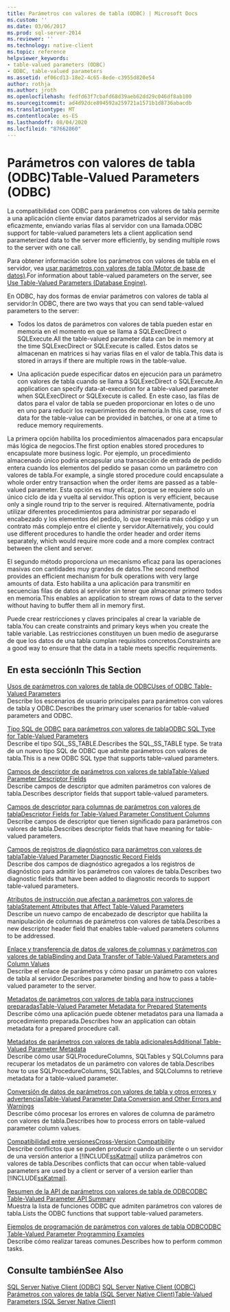 ```yaml
---
title: Parámetros con valores de tabla (ODBC) | Microsoft Docs
ms.custom: ''
ms.date: 03/06/2017
ms.prod: sql-server-2014
ms.reviewer: ''
ms.technology: native-client
ms.topic: reference
helpviewer_keywords:
- table-valued parameters (ODBC)
- ODBC, table-valued parameters
ms.assetid: ef06cd13-18e2-4c65-8ede-c3955d820e54
author: rothja
ms.author: jroth
ms.openlocfilehash: fedfd63f7cbafd68d39aeb62dd29c046df8ab100
ms.sourcegitcommit: ad4d92dce894592a259721a1571b1d8736abacdb
ms.translationtype: MT
ms.contentlocale: es-ES
ms.lasthandoff: 08/04/2020
ms.locfileid: "87662860"
---
```

# <a name="table-valued-parameters-odbc"></a><span data-ttu-id="ae59c-102">Parámetros con valores de tabla (ODBC)</span><span class="sxs-lookup"><span data-stu-id="ae59c-102">Table-Valued Parameters (ODBC)</span></span>
  <span data-ttu-id="ae59c-103">La compatibilidad con ODBC para parámetros con valores de tabla permite a una aplicación cliente enviar datos parametrizados al servidor más eficazmente, enviando varias filas al servidor con una llamada.</span><span class="sxs-lookup"><span data-stu-id="ae59c-103">ODBC support for table-valued parameters lets a client application send parameterized data to the server more efficiently, by sending multiple rows to the server with one call.</span></span>  
  
 <span data-ttu-id="ae59c-104">Para obtener información sobre los parámetros con valores de tabla en el servidor, vea [usar parámetros con valores de tabla &#40;Motor de base de datos&#41;](../tables/use-table-valued-parameters-database-engine.md).</span><span class="sxs-lookup"><span data-stu-id="ae59c-104">For information about table-valued parameters on the server, see [Use Table-Valued Parameters &#40;Database Engine&#41;](../tables/use-table-valued-parameters-database-engine.md).</span></span>  
  
 <span data-ttu-id="ae59c-105">En ODBC, hay dos formas de enviar parámetros con valores de tabla al servidor:</span><span class="sxs-lookup"><span data-stu-id="ae59c-105">In ODBC, there are two ways that you can send table-valued parameters to the server:</span></span>  
  
-   <span data-ttu-id="ae59c-106">Todos los datos de parámetros con valores de tabla pueden estar en memoria en el momento en que se llama a SQLExecDirect o SQLExecute.</span><span class="sxs-lookup"><span data-stu-id="ae59c-106">All the table-valued parameter data can be in memory at the time SQLExecDirect or SQLExecute is called.</span></span> <span data-ttu-id="ae59c-107">Estos datos se almacenan en matrices si hay varias filas en el valor de tabla.</span><span class="sxs-lookup"><span data-stu-id="ae59c-107">This data is stored in arrays if there are multiple rows in the table-value.</span></span>  
  
-   <span data-ttu-id="ae59c-108">Una aplicación puede especificar datos en ejecución para un parámetro con valores de tabla cuando se llama a SQLExecDirect o SQLExecute.</span><span class="sxs-lookup"><span data-stu-id="ae59c-108">An application can specify data-at-execution for a table-valued parameter when SQLExecDirect or SQLExecute is called.</span></span> <span data-ttu-id="ae59c-109">En este caso, las filas de datos para el valor de tabla se pueden proporcionar en lotes o de uno en uno para reducir los requerimientos de memoria.</span><span class="sxs-lookup"><span data-stu-id="ae59c-109">In this case, rows of data for the table-value can be provided in batches, or one at a time to reduce memory requirements.</span></span>  
  
 <span data-ttu-id="ae59c-110">La primera opción habilita los procedimientos almacenados para encapsular más lógica de negocios.</span><span class="sxs-lookup"><span data-stu-id="ae59c-110">The first option enables stored procedures to encapsulate more business logic.</span></span> <span data-ttu-id="ae59c-111">Por ejemplo, un procedimiento almacenado único podría encapsular una transacción de entrada de pedido entera cuando los elementos del pedido se pasan como un parámetro con valores de tabla.</span><span class="sxs-lookup"><span data-stu-id="ae59c-111">For example, a single stored procedure could encapsulate a whole order entry transaction when the order items are passed as a table-valued parameter.</span></span> <span data-ttu-id="ae59c-112">Esta opción es muy eficaz, porque se requiere solo un único ciclo de ida y vuelta al servidor.</span><span class="sxs-lookup"><span data-stu-id="ae59c-112">This option is very efficient, because only a single round trip to the server is required.</span></span> <span data-ttu-id="ae59c-113">Alternativamente, podría utilizar diferentes procedimientos para administrar por separado el encabezado y los elementos del pedido, lo que requeriría más código y un contrato más complejo entre el cliente y servidor.</span><span class="sxs-lookup"><span data-stu-id="ae59c-113">Alternatively, you could use different procedures to handle the order header and order items separately, which would require more code and a more complex contract between the client and server.</span></span>  
  
 <span data-ttu-id="ae59c-114">El segundo método proporciona un mecanismo eficaz para las operaciones masivas con cantidades muy grandes de datos.</span><span class="sxs-lookup"><span data-stu-id="ae59c-114">The second method provides an efficient mechanism for bulk operations with very large amounts of data.</span></span> <span data-ttu-id="ae59c-115">Esto habilita a una aplicación para transmitir en secuencias filas de datos al servidor sin tener que almacenar primero todos en memoria.</span><span class="sxs-lookup"><span data-stu-id="ae59c-115">This enables an application to stream rows of data to the server without having to buffer them all in memory first.</span></span>  
  
 <span data-ttu-id="ae59c-116">Puede crear restricciones y claves principales al crear la variable de tabla.</span><span class="sxs-lookup"><span data-stu-id="ae59c-116">You can create constraints and primary keys when you create the table variable.</span></span> <span data-ttu-id="ae59c-117">Las restricciones constituyen un buen medio de asegurarse de que los datos de una tabla cumplan requisitos concretos.</span><span class="sxs-lookup"><span data-stu-id="ae59c-117">Constraints are a good way to ensure that the data in a table meets specific requirements.</span></span>  
  
## <a name="in-this-section"></a><span data-ttu-id="ae59c-118">En esta sección</span><span class="sxs-lookup"><span data-stu-id="ae59c-118">In This Section</span></span>  
 [<span data-ttu-id="ae59c-119">Usos de parámetros con valores de tabla de ODBC</span><span class="sxs-lookup"><span data-stu-id="ae59c-119">Uses of ODBC Table-Valued Parameters</span></span>](uses-of-odbc-table-valued-parameters.md)  
 <span data-ttu-id="ae59c-120">Describe los escenarios de usuario principales para parámetros con valores de tabla y ODBC.</span><span class="sxs-lookup"><span data-stu-id="ae59c-120">Describes the primary user scenarios for table-valued parameters and ODBC.</span></span>  
  
 [<span data-ttu-id="ae59c-121">Tipo SQL de ODBC para parámetros con valores de tabla</span><span class="sxs-lookup"><span data-stu-id="ae59c-121">ODBC SQL Type for Table-Valued Parameters</span></span>](odbc-sql-type-for-table-valued-parameters.md)  
 <span data-ttu-id="ae59c-122">Describe el tipo SQL_SS_TABLE.</span><span class="sxs-lookup"><span data-stu-id="ae59c-122">Describes the SQL_SS_TABLE type.</span></span> <span data-ttu-id="ae59c-123">Se trata de un nuevo tipo SQL de ODBC que admite parámetros con valores de tabla.</span><span class="sxs-lookup"><span data-stu-id="ae59c-123">This is a new ODBC SQL type that supports table-valued parameters.</span></span>  
  
 [<span data-ttu-id="ae59c-124">Campos de descriptor de parámetros con valores de tabla</span><span class="sxs-lookup"><span data-stu-id="ae59c-124">Table-Valued Parameter Descriptor Fields</span></span>](table-valued-parameter-descriptor-fields.md)  
 <span data-ttu-id="ae59c-125">Describe campos de descriptor que admiten parámetros con valores de tabla.</span><span class="sxs-lookup"><span data-stu-id="ae59c-125">Describes descriptor fields that support table-valued parameters.</span></span>  
  
 [<span data-ttu-id="ae59c-126">Campos de descriptor para columnas de parámetros con valores de tabla</span><span class="sxs-lookup"><span data-stu-id="ae59c-126">Descriptor Fields for Table-Valued Parameter Constituent Columns</span></span>](descriptor-fields-for-table-valued-parameter-constituent-columns.md)  
 <span data-ttu-id="ae59c-127">Describe campos de descriptor que tienen significado para parámetros con valores de tabla.</span><span class="sxs-lookup"><span data-stu-id="ae59c-127">Describes descriptor fields that have meaning for table-valued parameters.</span></span>  
  
 [<span data-ttu-id="ae59c-128">Campos de registros de diagnóstico para parámetros con valores de tabla</span><span class="sxs-lookup"><span data-stu-id="ae59c-128">Table-Valued Parameter Diagnostic Record Fields</span></span>](table-valued-parameter-diagnostic-record-fields.md)  
 <span data-ttu-id="ae59c-129">Describe dos campos de diagnóstico agregados a los registros de diagnóstico para admitir los parámetros con valores de tabla.</span><span class="sxs-lookup"><span data-stu-id="ae59c-129">Describes two diagnostic fields that have been added to diagnostic records to support table-valued parameters.</span></span>  
  
 [<span data-ttu-id="ae59c-130">Atributos de instrucción que afectan a parámetros con valores de tabla</span><span class="sxs-lookup"><span data-stu-id="ae59c-130">Statement Attributes that Affect Table-Valued Parameters</span></span>](statement-attributes-that-affect-table-valued-parameters.md)  
 <span data-ttu-id="ae59c-131">Describe un nuevo campo de encabezado de descriptor que habilita la manipulación de columnas de parámetros con valores de tabla.</span><span class="sxs-lookup"><span data-stu-id="ae59c-131">Describes a new descriptor header field that enables table-valued parameters columns to be addressed.</span></span>  
  
 [<span data-ttu-id="ae59c-132">Enlace y transferencia de datos de valores de columnas y parámetros con valores de tabla</span><span class="sxs-lookup"><span data-stu-id="ae59c-132">Binding and Data Transfer of Table-Valued Parameters and Column Values</span></span>](binding-and-data-transfer-of-table-valued-parameters-and-column-values.md)  
 <span data-ttu-id="ae59c-133">Describe el enlace de parámetros y cómo pasar un parámetro con valores de tabla al servidor.</span><span class="sxs-lookup"><span data-stu-id="ae59c-133">Describes parameter binding and how to pass a table-valued parameter to the server.</span></span>  
  
 [<span data-ttu-id="ae59c-134">Metadatos de parámetros con valores de tabla para instrucciones preparadas</span><span class="sxs-lookup"><span data-stu-id="ae59c-134">Table-Valued Parameter Metadata for Prepared Statements</span></span>](table-valued-parameter-metadata-for-prepared-statements.md)  
 <span data-ttu-id="ae59c-135">Describe cómo una aplicación puede obtener metadatos para una llamada a procedimiento preparada.</span><span class="sxs-lookup"><span data-stu-id="ae59c-135">Describes how an application can obtain metadata for a prepared procedure call.</span></span>  
  
 [<span data-ttu-id="ae59c-136">Metadatos de parámetros con valores de tabla adicionales</span><span class="sxs-lookup"><span data-stu-id="ae59c-136">Additional Table-Valued Parameter Metadata</span></span>](additional-table-valued-parameter-metadata.md)  
 <span data-ttu-id="ae59c-137">Describe cómo usar SQLProcedureColumns, SQLTables y SQLColumns para recuperar los metadatos de un parámetro con valores de tabla.</span><span class="sxs-lookup"><span data-stu-id="ae59c-137">Describes how to use SQLProcedureColumns, SQLTables, and SQLColumns to retrieve metadata for a table-valued parameter.</span></span>  
  
 [<span data-ttu-id="ae59c-138">Conversión de datos de parámetros con valores de tabla y otros errores y advertencias</span><span class="sxs-lookup"><span data-stu-id="ae59c-138">Table-Valued Parameter Data Conversion and Other Errors and Warnings</span></span>](table-valued-parameter-data-conversion-and-other-errors-and-warnings.md)  
 <span data-ttu-id="ae59c-139">Describe cómo procesar los errores en valores de columna de parámetro con valores de tabla.</span><span class="sxs-lookup"><span data-stu-id="ae59c-139">Describes how to process errors on table-valued parameter column values.</span></span>  
  
 [<span data-ttu-id="ae59c-140">Compatibilidad entre versiones</span><span class="sxs-lookup"><span data-stu-id="ae59c-140">Cross-Version Compatibility</span></span>](cross-version-compatibility.md)  
 <span data-ttu-id="ae59c-141">Describe conflictos que se pueden producir cuando un cliente o un servidor de una versión anterior a [!INCLUDE[ssKatmai](../../includes/sskatmai-md.md)] utiliza parámetros con valores de tabla.</span><span class="sxs-lookup"><span data-stu-id="ae59c-141">Describes conflicts that can occur when table-valued parameters are used by a client or server of a version earlier than [!INCLUDE[ssKatmai](../../includes/sskatmai-md.md)].</span></span>  
  
 [<span data-ttu-id="ae59c-142">Resumen de la API de parámetros con valores de tabla de ODBC</span><span class="sxs-lookup"><span data-stu-id="ae59c-142">ODBC Table-Valued Parameter API Summary</span></span>](odbc-table-valued-parameter-api-summary.md)  
 <span data-ttu-id="ae59c-143">Muestra la lista de funciones ODBC que admiten parámetros con valores de tabla.</span><span class="sxs-lookup"><span data-stu-id="ae59c-143">Lists the ODBC functions that support table-valued parameters.</span></span>  
  
 [<span data-ttu-id="ae59c-144">Ejemplos de programación de parámetros con valores de tabla ODBC</span><span class="sxs-lookup"><span data-stu-id="ae59c-144">ODBC Table-Valued Parameter Programming Examples</span></span>](../../database-engine/dev-guide/odbc-table-valued-parameter-programming-examples.md)  
 <span data-ttu-id="ae59c-145">Describe cómo realizar tareas comunes.</span><span class="sxs-lookup"><span data-stu-id="ae59c-145">Describes how to perform common tasks.</span></span>  
  
## <a name="see-also"></a><span data-ttu-id="ae59c-146">Consulte también</span><span class="sxs-lookup"><span data-stu-id="ae59c-146">See Also</span></span>  
 <span data-ttu-id="ae59c-147">[SQL Server Native Client &#40;ODBC&#41;](../native-client/odbc/sql-server-native-client-odbc.md) </span><span class="sxs-lookup"><span data-stu-id="ae59c-147">[SQL Server Native Client &#40;ODBC&#41;](../native-client/odbc/sql-server-native-client-odbc.md) </span></span>  
 [<span data-ttu-id="ae59c-148">Parámetros con valores de tabla &#40;SQL Server Native Client&#41;</span><span class="sxs-lookup"><span data-stu-id="ae59c-148">Table-Valued Parameters &#40;SQL Server Native Client&#41;</span></span>](../native-client/features/table-valued-parameters-sql-server-native-client.md)  
  
  
